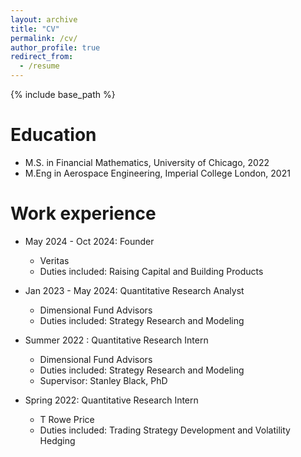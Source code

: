 ```yaml
---
layout: archive
title: "CV"
permalink: /cv/
author_profile: true
redirect_from:
  - /resume
---
```


{% include base_path %}

Education
======
* M.S. in Financial Mathematics, University of Chicago, 2022
* M.Eng in Aerospace Engineering, Imperial College London, 2021

Work experience
======
* May 2024 - Oct 2024: Founder
  * Veritas
  * Duties included: Raising Capital and Building Products

* Jan 2023 - May 2024: Quantitative Research Analyst
  * Dimensional Fund Advisors
  * Duties included: Strategy Research and Modeling

* Summer 2022 : Quantitative Research Intern
  * Dimensional Fund Advisors
  * Duties included: Strategy Research and Modeling
  * Supervisor: Stanley Black, PhD

* Spring 2022: Quantitative Research Intern
  * T Rowe Price
  * Duties included: Trading Strategy Development and Volatility Hedging